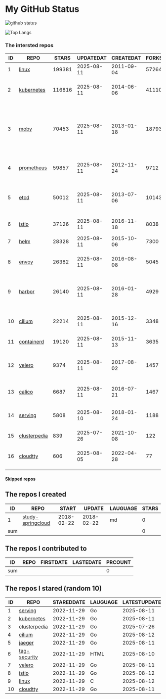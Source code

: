 # My GitHub Status

<img src="https://github-readme-stats-1.yihong0618.vercel.app/api?username=daoqingniu&show_icons=true&&&hide_title=true&count_private=true" alt="github status" />

![Top Langs](https://github-readme-stats-1.yihong0618.vercel.app/api/top-langs/?username=daoqingniu&layout=compact)

<!--START_SECTION:github_repos-->
### The intersted repos
| ID |                              REPO                               | STARS  | UPDATEDAT  | CREATEDAT  | FORKSCOUNT |                                                DESCRIPTIONS                                                |
|----|-----------------------------------------------------------------|--------|------------|------------|------------|------------------------------------------------------------------------------------------------------------|
|  1 | [linux](https://github.com/torvalds/linux)                      | 199381 | 2025-08-11 | 2011-09-04 |      57264 | Linux kernel source tree                                                                                   |
|  2 | [kubernetes](https://github.com/kubernetes/kubernetes)          | 116816 | 2025-08-11 | 2014-06-06 |      41110 | Production-Grade Container Scheduling and Management                                                       |
|  3 | [moby](https://github.com/moby/moby)                            |  70453 | 2025-08-11 | 2013-01-18 |      18793 | The Moby Project - a collaborative project for the container ecosystem to assemble container-based systems |
|  4 | [prometheus](https://github.com/prometheus/prometheus)          |  59857 | 2025-08-11 | 2012-11-24 |       9712 | The Prometheus monitoring system and time series database.                                                 |
|  5 | [etcd](https://github.com/etcd-io/etcd)                         |  50012 | 2025-08-11 | 2013-07-06 |      10143 | Distributed reliable key-value store for the most critical data of a distributed system                    |
|  6 | [istio](https://github.com/istio/istio)                         |  37126 | 2025-08-11 | 2016-11-18 |       8038 | Connect, secure, control, and observe services.                                                            |
|  7 | [helm](https://github.com/helm/helm)                            |  28328 | 2025-08-11 | 2015-10-06 |       7300 | The Kubernetes Package Manager                                                                             |
|  8 | [envoy](https://github.com/envoyproxy/envoy)                    |  26382 | 2025-08-11 | 2016-08-08 |       5045 | Cloud-native high-performance edge/middle/service proxy                                                    |
|  9 | [harbor](https://github.com/goharbor/harbor)                    |  26140 | 2025-08-11 | 2016-01-28 |       4929 | An open source trusted cloud native registry project that stores, signs, and scans content.                |
| 10 | [cilium](https://github.com/cilium/cilium)                      |  22214 | 2025-08-11 | 2015-12-16 |       3348 | eBPF-based Networking, Security, and Observability                                                         |
| 11 | [containerd](https://github.com/containerd/containerd)          |  19120 | 2025-08-11 | 2015-11-13 |       3635 | An open and reliable container runtime                                                                     |
| 12 | [velero](https://github.com/vmware-tanzu/velero)                |   9374 | 2025-08-11 | 2017-08-02 |       1457 | Backup and migrate Kubernetes applications and their persistent volumes                                    |
| 13 | [calico](https://github.com/projectcalico/calico)               |   6687 | 2025-08-11 | 2016-07-21 |       1467 | Cloud native networking and network security                                                               |
| 14 | [serving](https://github.com/knative/serving)                   |   5808 | 2025-08-10 | 2018-01-24 |       1188 | Kubernetes-based, scale-to-zero, request-driven compute                                                    |
| 15 | [clusterpedia](https://github.com/clusterpedia-io/clusterpedia) |    839 | 2025-07-26 | 2021-10-08 |        122 | The Encyclopedia of Kubernetes clusters                                                                    |
| 16 | [cloudtty](https://github.com/cloudtty/cloudtty)                |    606 | 2025-08-05 | 2022-04-28 |         77 | A Friendly Kubernetes CloudShell (Web Terminal) !                                                          |



#### Skipped repos
<!--END_SECTION:github_repos-->

<!--START_SECTION:my_github-->
## The repos I created
| ID  |                                 REPO                                 |   START    |   UPDATE   | LAUGUAGE | STARS |
|-----|----------------------------------------------------------------------|------------|------------|----------|-------|
|   1 | [study-springcloud](https://github.com/daoqingniu/study-springcloud) | 2018-02-22 | 2018-02-22 | md       |     0 |
| sum |                                                                      |            |            |          |     0 |

## The repos I contributed to
| ID  | REPO | FIRSTDATE | LASTEDATE | PRCOUNT |
|-----|------|-----------|-----------|---------|
| sum |      |           |           |       0 |

## The repos I stared (random 10)
| ID |                              REPO                               | STAREDDATE | LAUGUAGE | LATESTUPDATE |
|----|-----------------------------------------------------------------|------------|----------|--------------|
|  1 | [serving](https://github.com/knative/serving)                   | 2022-11-29 | Go       | 2025-08-11   |
|  2 | [kubernetes](https://github.com/kubernetes/kubernetes)          | 2022-11-29 | Go       | 2025-08-11   |
|  3 | [clusterpedia](https://github.com/clusterpedia-io/clusterpedia) | 2022-11-29 | Go       | 2025-07-26   |
|  4 | [cilium](https://github.com/cilium/cilium)                      | 2022-11-29 | Go       | 2025-08-12   |
|  5 | [jaeger](https://github.com/jaegertracing/jaeger)               | 2022-11-29 | Go       | 2025-08-11   |
|  6 | [tag-security](https://github.com/cncf/tag-security)            | 2022-11-29 | HTML     | 2025-08-10   |
|  7 | [velero](https://github.com/vmware-tanzu/velero)                | 2022-11-29 | Go       | 2025-08-11   |
|  8 | [istio](https://github.com/istio/istio)                         | 2022-11-29 | Go       | 2025-08-12   |
|  9 | [linux](https://github.com/torvalds/linux)                      | 2022-11-29 | C        | 2025-08-12   |
| 10 | [cloudtty](https://github.com/cloudtty/cloudtty)                | 2022-11-29 | Go       | 2025-08-11   |

<!--END_SECTION:my_github-->
